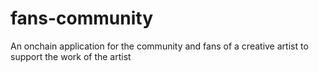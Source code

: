 # fans-community
An onchain application for the community and fans of a creative artist to support the work of the artist
